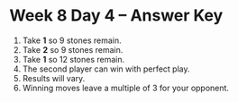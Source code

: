 # Week 8 Day 4 – Answer Key

1. Take **1** so 9 stones remain.
2. Take **2** so 9 stones remain.
3. Take **1** so 12 stones remain.
4. The second player can win with perfect play.
5. Results will vary.
6. Winning moves leave a multiple of 3 for your opponent.
